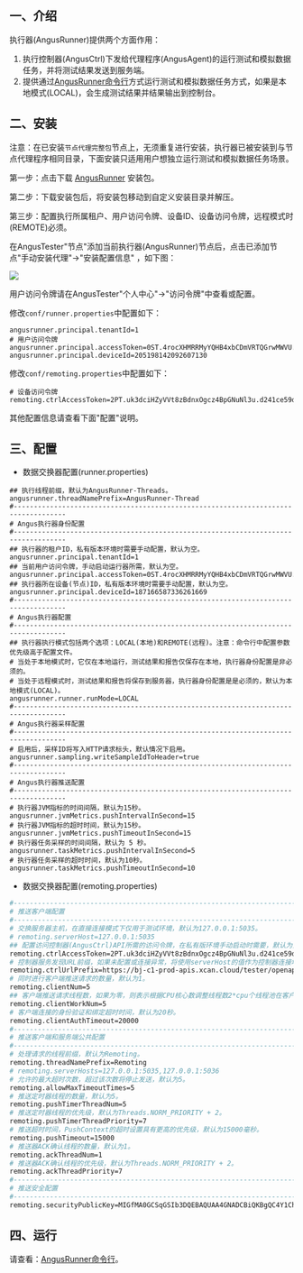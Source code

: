 [//]: # (安装执行器)

[//]: # (=====)

## 一、介绍

执行器(AngusRunner)提供两个方面作用：

1. 执行控制器(AngusCtrl)下发给代理程序(AngusAgent)的运行测试和模拟数据任务，并将测试结果发送到服务端。
2. 提供通过[AngusRunner命令行](https://www.xcan.cloud/help/doc/205509853639082016?c=205531805216931889)方式运行测试和模拟数据任务方式，如果是本地模式(LOCAL)，会生成测试结果并结果输出到控制台。

## 二、安装

注意：在已安装`节点代理完整包`节点上，无须重复进行安装，执行器已被安装到与节点代理程序相同目录，下面安装只适用用户想独立运行测试和模拟数据任务场景。

第一步：点击下载 [AngusRunner](https://bj-c1-prod-files.xcan.cloud/storage/pubapi/v1/file/AngusRunner-1.0.0.zip?fid=248565111927603202) 安装包。

第二步：下载安装包后，将安装包移动到自定义安装目录并解压。

第三步：配置执行所属租户、用户访问令牌、设备ID、设备访问令牌，远程模式时(REMOTE)必须。

在AngusTester"节点"添加当前执行器(AngusRunner)节点后，点击已添加节点"手动安装代理"->"安装配置信息"
，如下图：

![](https://bj-c1-prod-files.xcan.cloud/storage/pubapi/v1/file/G03-03.png?fid=203622614944448726&fpt=1kdKU5aTaUhlmEBDsWmrxmXd0QmbEsdAeqA0f0HV)

用户访问令牌请在AngusTester"个人中心"->"访问令牌"中查看或配置。

修改`conf/runner.properties`中配置如下：

```properties
angusrunner.principal.tenantId=1
# 用户访问令牌
angusrunner.principal.accessToken=0ST.4rocXHMRRMyYQHB4xbCDmVRTQGrwMWVU.9289d89f639544989a3d4beaa2e2ac57
angusrunner.principal.deviceId=205198142092607130
```

修改`conf/remoting.properties`中配置如下：

```properties
# 设备访问令牌
remoting.ctrlAccessToken=2PT.uk3dciHZyVVt8zBdnxOgcz4BpGNuNl3u.d241ce59daa19ns51b2e6528a3dcf7ab5
```

其他配置信息请查看下面"配置"说明。

## 三、配置

- 数据交换器配置(runner.properties)

```properties
## 执行线程前缀，默认为AngusRunner-Threads。
angusrunner.threadNamePrefix=AngusRunner-Thread
#-----------------------------------------------------------------------------------
# Angus执行器身份配置
#-----------------------------------------------------------------------------------
## 执行器的租户ID，私有版本环境时需要手动配置，默认为空。
angusrunner.principal.tenantId=1
## 当前用户访问令牌，手动启动运行器所需，默认为空。
angusrunner.principal.accessToken=0ST.4rocXHMRRMyYQHB4xbCDmVRTQGrwMWVU.9289d89f639544989a3d4beaa2e2ac57
## 执行器所在设备(节点)ID，私有版本环境时需要手动配置，默认为空。
angusrunner.principal.deviceId=187166587336261669
#-----------------------------------------------------------------------------------
# Angus执行器配置
#-----------------------------------------------------------------------------------
## 执行器执行模式包括两个选项：LOCAL(本地)和REMOTE(远程)。注意：命令行中配置参数优先级高于配置文件。
# 当处于本地模式时，它仅在本地运行，测试结果和报告仅保存在本地，执行器身份配置是非必须的。
# 当处于远程模式时，测试结果和报告将保存到服务器，执行器身份配置是是必须的，默认为本地模式(LOCAL)。
angusrunner.runner.runMode=LOCAL
#-----------------------------------------------------------------------------------
# Angus执行器采样配置
#-----------------------------------------------------------------------------------
# 启用后，采样ID将写入HTTP请求标头，默认情况下启用。
angusrunner.sampling.writeSampleIdToHeader=true
#-----------------------------------------------------------------------------------
# Angus执行器推送配置
#-----------------------------------------------------------------------------------
# 执行器JVM指标的时间间隔，默认为15秒。
angusrunner.jvmMetrics.pushIntervalInSecond=15
# 执行器JVM指标的超时时间，默认为15秒。
angusrunner.jvmMetrics.pushTimeoutInSecond=15
# 执行器任务采样的时间间隔，默认为 5 秒。
angusrunner.taskMetrics.pushIntervalInSecond=5
# 执行器任务采样的超时时间，默认为10秒。
angusrunner.taskMetrics.pushTimeoutInSecond=10
```

- 数据交换器配置(remoting.properties)

```bash
#-----------------------------------------------------------------------------------
# 推送客户端配置
#-----------------------------------------------------------------------------------
# 交换服务器主机，在直接连接模式下仅用于测试环境，默认为127.0.0.1:5035。
# remoting.serverHost=127.0.0.1:5035
## 配置访问控制器(AngusCtrl)API所需的访问令牌，在私有版环境手动启动时需要，默认为空。
remoting.ctrlAccessToken=2PT.uk3dciHZyVVt8zBdnxOgcz4BpGNuNl3u.d241ce59daa19ns51b2e6528a3dcf7ab5
# 控制器服务发现URL前缀，如果未配置或连接异常，将使用serverHost的值作为控制器连接地址。
remoting.ctrlUrlPrefix=https://bj-c1-prod-apis.xcan.cloud/tester/openapi2p/v1/ctrl
# 同时进行客户端推送请求的数量，默认为1。
remoting.clientNum=5
## 客户端推送请求线程数，如果为零，则表示根据CPU核心数调整线程数2*cpu个线程池在客户端上运行，默认为1。
remoting.clientWorkNum=5
# 客户端连接的身份验证和绑定超时时间，默认为20秒。
remoting.clientAuthTimeout=20000
#-----------------------------------------------------------------------------------
# 推送客户端和服务端公共配置
#-----------------------------------------------------------------------------------
# 处理请求的线程前缀，默认为Remoting。
remoting.threadNamePrefix=Remoting
# remoting.serverHosts=127.0.0.1:5035,127.0.0.1:5036
# 允许的最大超时次数，超过该次数将停止发送，默认为5。
remoting.allowMaxTimeoutTimes=5
# 推送定时器线程的数量，默认为5。
remoting.pushTimerThreadNum=5
# 推送定时器线程的优先级，默认为Threads.NORM_PRIORITY + 2。
remoting.pushTimerThreadPriority=7
# 推送超时时间，PushContext的超时设置具有更高的优先级，默认为15000毫秒。
remoting.pushTimeout=15000
# 推送器ACK确认线程的数量，默认为1。
remoting.ackThreadNum=1
# 推送器ACK确认线程的优先级，默认为Threads.NORM_PRIORITY + 2。
remoting.ackThreadPriority=7
#-----------------------------------------------------------------------------------
# 推送安全配置
#-----------------------------------------------------------------------------------
remoting.securityPublicKey=MIGfMA0GCSqGSIb3DQEBAQUAA4GNADCBiQKBgQC4Y1ChYPYPDKuKbawHF4Go9Ewp54eB39czWY2h9XcTs24jXkvmR6dHg06Zj0intj/HLsTHa+FEy14yLE6JYH3dd9qHqCRiMXKktm7g3EceA5mehbbgqDs8jxet7chQz56v925pHsl1z82OIzpJXhXgChQd5HXY5OKYaWvFvbyYWwIDAQAB
```

## 四、运行

请查看：[AngusRunner命令行](https://www.xcan.cloud/help/doc/205509853639082016?c=205531805216931889)。
